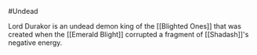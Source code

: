 #Undead 

Lord Durakor is an undead demon king of the [[Blighted Ones]] that was created when the [[Emerald Blight]] corrupted a fragment of [[Shadash]]'s negative energy.